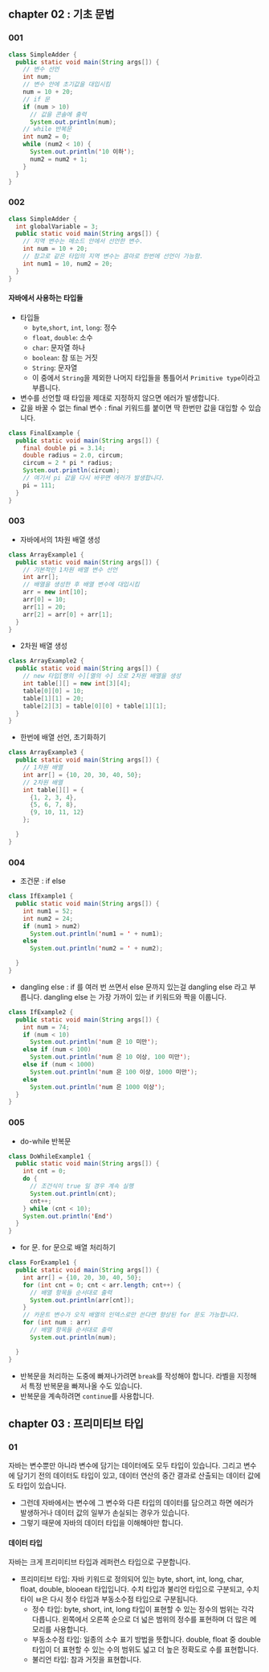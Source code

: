 ## chapter 02 : 기초 문법
### 001
```java
class SimpleAdder {
  public static void main(String args[]) {
    // 변수 선언
    int num;
    // 변수 안에 초기값을 대입시킴
    num = 10 + 20;
    // if 문
    if (num > 10)
      // 값을 콘솔에 출력
      System.out.println(num);
    // while 반복문
    int num2 = 0;
    while (num2 < 10) {
      System.out.println('10 이하');
      num2 = num2 + 1;
    }
  }
}
```

### 002
```java
class SimpleAdder {
  int globalVariable = 3;
  public static void main(String args[]) {
    // 지역 변수는 메소드 안에서 선언한 변수.
    int num = 10 + 20;
    // 참고로 같은 타입의 지역 변수는 콤마로 한번에 선언이 가능함.
    int num1 = 10, num2 = 20;
  }
}
```
#### 자바에서 사용하는 타입들
- 타입들
  - `byte`,`short`, `int`, `long`: 정수
  - `float`, `double`: 소수
  - `char`: 문자열 하나
  - `boolean`: 참 또는 거짓
  - `String`: 문자열
  + 이 중에서 `String`을 제외한 나머지 타입들을 통틀어서 `Primitive type`이라고 부릅니다.
- 변수를 선언할 때 타입을 제대로 지정하지 않으면 에러가 발생합니다.
- 값을 바꿀 수 없는 final 변수 : final 키워드를 붙이면 딱 한번만 값을 대입할 수 있습니다.
```java
class FinalExample {
  public static void main(String args[]) {
    final double pi = 3.14;
    double radius = 2.0, circum;
    circum = 2 * pi * radius;
    System.out.println(circum);
    // 여기서 pi 값을 다시 바꾸면 에러가 발생합니다.
    pi = 111;
  }
}
```

### 003
- 자바에서의 1차원 배열 생성
```java
class ArrayExample1 {
  public static void main(String args[]) {
    // 기본적인 1차원 배열 변수 선언
    int arr[];
    // 배열을 생성한 후 배열 변수에 대입시킴
    arr = new int[10];
    arr[0] = 10;
    arr[1] = 20;
    arr[2] = arr[0] + arr[1];
  }
}
```
- 2차원 배열 생성
```java
class ArrayExample2 {
  public static void main(String args[]) {
    // new 타입[행의 수][열의 수] 으로 2차원 배열을 생성
    int table[][] = new int[3][4];
    table[0][0] = 10;
    table[1][1] = 20;
    table[2][3] = table[0][0] + table[1][1];
  }
}
```
- 한번에 배열 선언, 초기화하기
```java
class ArrayExample3 {
  public static void main(String args[]) {
    // 1차원 배열
    int arr[] = {10, 20, 30, 40, 50};
    // 2차원 배열
    int table[][] = {
      {1, 2, 3, 4},
      {5, 6, 7, 8},
      {9, 10, 11, 12}
    };

  }
}
```
### 004
- 조건문 : if else
```java
class IfExample1 {
  public static void main(String args[]) {
    int num1 = 52;
    int num2 = 24;
    if (num1 > num2)
      System.out.println('num1 = ' + num1);
    else 
      System.out.println('num2 = ' + num2);

  }
}
```
- dangling else : if 를 여러 번 쓰면서 else 문까지 있는걸 dangling else 라고 부릅니다. dangling else 는 가장 가까이 있는 if 키워드와 짝을 이룹니다.
```java
class IfExample2 {
  public static void main(String args[]) {
    int num = 74;
    if (num < 10) 
      System.out.println('num 은 10 미만');
    else if (num < 100)
      System.out.println('num 은 10 이상, 100 미만');
    else if (num < 1000)
      System.out.println('num 은 100 이상, 1000 미만');
    else
      System.out.println('num 은 1000 이상');
  }
}
```

### 005
- do-while 반복문
```java
class DoWhileExample1 {
  public static void main(String args[]) {
    int cnt = 0;
    do {
      // 조건식이 true 일 경우 계속 실행
      System.out.println(cnt);
      cnt++;
    } while (cnt < 10);
    System.out.println('End')
  }
}
```
- for 문. for 문으로 배열 처리하기
```java
class ForExample1 {
  public static void main(String args[]) {
    int arr[] = {10, 20, 30, 40, 50};
    for (int cnt = 0; cnt < arr.length; cnt++) {
      // 배열 항목들 순서대로 출력
      System.out.println(arr[cnt]);
    }
    // 카운트 변수가 오직 배열의 인덱스로만 쓴다면 향상된 for 문도 가능합니다.
    for (int num : arr)
      // 배열 항목들 순서대로 출력
      System.out.println(num);

  }
}
```
- 반복문을 처리하는 도중에 빠져나가려면 `break`를 작성해야 합니다. 라벨을 지정해서 특정 반복문을 빠져나올 수도 있습니다.
- 반복문을 계속하려면 `continue`를 사용합니다.

## chapter 03 : 프리미티브 타입
### 01
자바는 변수뿐만 아니라 변수에 담기는 데이터에도 모두 타입이 있습니다. 그리고 변수에 담기기 전의 데이터도 타입이 있고, 데이터 연산의 중간 결과로 산출되는 데이터 값에도 타입이 있습니다.
 + 그런데 자바에서는 변수에 그 변수와 다른 타입의 데이터를 담으려고 하면 에러가 발생하거나 데이터 값의 일부가 손실되는 경우가 있습니다.
 + 그렇기 때문에 자바의 데이터 타입을 이해해야만 합니다.

#### 데이터 타입
자바는 크게 프리미티브 타입과 레퍼런스 타입으로 구분합니다.
- 프리미티브 타입: 자바 키워드로 정의되어 있는 byte, short, int, long, char, float, double, blooean 타입입니다. 수치 타입과 불리언 타입으로 구분되고, 수치 타이 ㅂ은 다시 정수 타입과 부동소수점 타입으로 구분됩니다.
  - 정수 타입: byte, short, int, long 타입이 표현할 수 있는 정수의 범위는 각각 다릅니다. 왼쪽에서 오른쪽 순으로 더 넓은 범위의 정수를 표현하며 더 많은 메모리를 사용합니다.
  - 부동소수점 타입: 일종의 소수 표기 방법을 뜻합니다. double, float 중 double 타입이 더 표현할 수 있는 수의 범위도 넓고 더 높은 정확도로 수를 표현합니다.
  - 불리언 타입: 참과 거짓을 표현합니다.